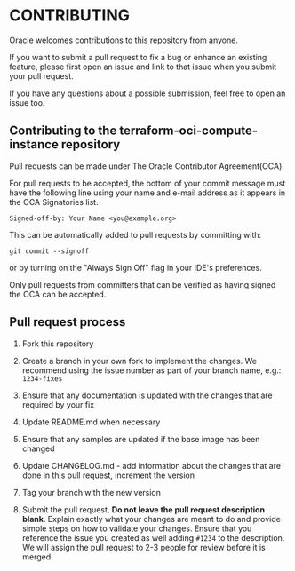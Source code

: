 # CONTRIBUTING

Oracle welcomes contributions to this repository from anyone.

If you want to submit a pull request to fix a bug or enhance an existing feature, please first open an issue and link to that issue when you submit your pull request.

If you have any questions about a possible submission, feel free to open an issue too.

## Contributing to the terraform-oci-compute-instance repository

Pull requests can be made under The Oracle Contributor Agreement(OCA).

For pull requests to be accepted, the bottom of your commit message must have the following line using your name and e-mail address as it appears in the OCA Signatories list.

`Signed-off-by: Your Name <you@example.org>`

This can be automatically added to pull requests by committing with:

`git commit --signoff`

or by turning on the "Always Sign Off" flag in your IDE's preferences.

Only pull requests from committers that can be verified as having signed the OCA can be accepted.

## Pull request process

1. Fork this repository

1. Create a branch in your own fork to implement the changes. We recommend using the issue number as part of your branch name, e.g.: `1234-fixes`

1. Ensure that any documentation is updated with the changes that are required by your fix

1. Update README.md when necessary

1. Ensure that any samples are updated if the base image has been changed

1. Update CHANGELOG.md - add information about the changes that are done in this pull request, increment the version

1. Tag your branch with the new version

1. Submit the pull request. **Do not leave the pull request description blank**. Explain exactly what your changes are meant to do and provide simple steps on how to validate your changes. Ensure that you reference the issue you created as well adding `#1234` to the description. We will assign the pull request to 2-3 people for review before it is merged.